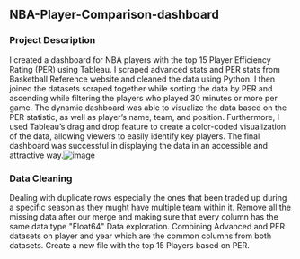## NBA-Player-Comparison-dashboard

###  Project Description

I created a dashboard for NBA players with the top 15 Player Efficiency Rating (PER) using Tableau. I scraped advanced stats and PER stats from Basketball Reference website and cleaned the data using Python. I then joined the datasets scraped together while sorting the data by PER and ascending while filtering the players who played 30 minutes or more per game. The dynamic dashboard was able to visualize the data based on the PER statistic, as well as player’s name, team, and position. Furthermore, I used Tableau’s drag and drop feature to create a color-coded visualization of the data, allowing viewers to easily identify key players. The final dashboard was successful in displaying the data in an accessible and attractive way.![image](https://user-images.githubusercontent.com/107284291/224875798-e730bd58-d384-45d1-9587-3f9cb2b1a75b.png)

### Data Cleaning 

Dealing with duplicate rows especially the ones that been traded up during a specific season as they mught have multiple team within it. Remove all the missing data after our merge and making sure that every column has the same data type "Float64" Data exploration. Combining Advanced and PER datasets on player and year which are the common columns from both datasets. Create a new file with the top 15 Players based on PER. 
